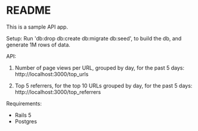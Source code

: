 # README

This is a sample API app.

Setup: Run 'db:drop db:create db:migrate db:seed', to build the db, and generate 1M rows of data.

API:

1) Number of page views per URL, grouped by day, for the past 5 days: http://localhost:3000/top_urls

2) Top 5 referrers, for the top 10 URLs grouped by day, for the past 5 days: http://localhost:3000/top_referrers

Requirements:

 - Rails 5
 - Postgres

